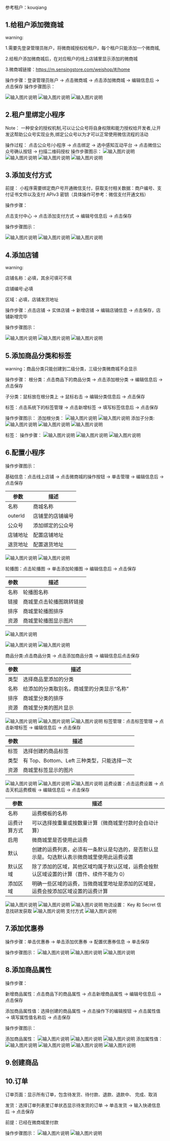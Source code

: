 参考租户：kouqiang

## 1.给租户添加微商城

warning:

1.需要先登录管理员账户，将微商城授权给租户，每个租户只能添加一个微商城,

2.给租户添加微商城后，在对应租户的线上店铺里显示添加的微商城

3.微商城链接：https://m.sensingstore.com/weishop/#/home

操作步骤：登录管理员账户 → 点击微商城 → 点击添加微商城 → 编辑信息后 → 点击保存
操作步骤图示：

![输入图片说明](https://images.gitee.com/uploads/images/2021/0426/115309_7859e688_8867015.png "屏幕截图.png")
![输入图片说明](https://images.gitee.com/uploads/images/2021/0426/115615_c6176821_8867015.png "屏幕截图.png")
![输入图片说明](https://images.gitee.com/uploads/images/2021/0426/120014_2b23e564_8867015.png "屏幕截图.png")

## 2.租户里绑定小程序

Note：
一种安全的授权机制,可以让公众号将自身权限和能力授权给开发者,让开发这帮助公众号实现业务,绑定公众号以为才可以正常使用微信流程的活动

操作过程：
点击公众号/小程序 → 点击绑定 → 选中感知互动平台 → 点击微信公众号确认按钮 → 扫描二维码授权
操作步骤图示：
![输入图片说明](https://images.gitee.com/uploads/images/2021/0426/131631_add58a02_8867015.png "屏幕截图.png")
![输入图片说明](https://images.gitee.com/uploads/images/2021/0426/132055_5b6c4a14_8867015.png "屏幕截图.png")
![输入图片说明](https://images.gitee.com/uploads/images/2021/0426/132231_428e06a8_8867015.png "屏幕截图.png")
![输入图片说明](https://images.gitee.com/uploads/images/2021/0426/132309_0111f773_8867015.png "屏幕截图.png")

## 3.添加支付方式

前提：
小程序需要绑定商户号开通微信支付，获取支付相关数据：商户编号、支付证书文件以及支付 APIv3 密钥（具体操作可参考：微信支付开通文档）

操作步骤：

点击支付中心 → 点击添加支付方式 → 编辑号信息后 → 点击保存

操作步骤图示：

![输入图片说明](https://images.gitee.com/uploads/images/2021/0426/140811_c97d41bf_8867015.png "屏幕截图.png")
![输入图片说明](https://images.gitee.com/uploads/images/2021/0426/141127_6d7295c8_8867015.png "屏幕截图.png")
![输入图片说明](https://images.gitee.com/uploads/images/2021/0426/142215_138dd4f2_8867015.png "屏幕截图.png")

## 4.添加店铺

warning:

店铺名称：必填，其余可填可不填

店铺编号:必填

区域：必填，店铺发货地址

操作步骤：点击店铺 → 实体店铺 → 新增店铺 → 编辑店铺信息 → 点击保存，店铺新增完毕

操作步骤图示：

![输入图片说明](https://images.gitee.com/uploads/images/2021/0426/145402_a7f1834a_8867015.png "屏幕截图.png")
![输入图片说明](https://images.gitee.com/uploads/images/2021/0630/162805_3f6b02fa_8867015.png "屏幕截图.png")
![输入图片说明](https://images.gitee.com/uploads/images/2021/0427/171125_21e7d9ff_8867015.png "屏幕截图.png")

## 5.添加商品分类和标签

warning：商品分类只能创建到二级分类，三级分类微商城不会显示

操作步骤：
根分类：点击商品下的商品分类 → 点击添加根分类 → 编辑信息后 → 点击保存

子分类：鼠标放在根分类上 → 鼠标右击 → 编辑分类信息后 → 点击保存

标签：点击系统下的标签管理 → 点击新增标签 → 填写标签信息后 → 点击保存

操作步骤图示：
添加根分类：
![输入图片说明](https://images.gitee.com/uploads/images/2021/0508/132600_68cd9b67_8867015.png "屏幕截图.png")
![输入图片说明](https://images.gitee.com/uploads/images/2021/0508/132949_5a1cc841_8867015.png "屏幕截图.png")
添加子分类:
![输入图片说明](https://images.gitee.com/uploads/images/2021/0508/133423_c05cecb2_8867015.png "屏幕截图.png")
![输入图片说明](https://images.gitee.com/uploads/images/2021/0508/133955_f33180ed_8867015.png "屏幕截图.png")
![输入图片说明](https://images.gitee.com/uploads/images/2021/0508/134109_e54ca9d3_8867015.png "屏幕截图.png")

标签：
操作步骤：
![输入图片说明](https://images.gitee.com/uploads/images/2021/0508/134331_96dc9301_8867015.png "屏幕截图.png")
![输入图片说明](https://images.gitee.com/uploads/images/2021/0508/134644_7ceb40b9_8867015.png "屏幕截图.png")
![输入图片说明](https://images.gitee.com/uploads/images/2021/0508/134835_9c998f32_8867015.png "屏幕截图.png")

## 6.配置小程序

操作步骤图示：

基础信息：点击线上店铺 → 点击微商城的操作按钮 → 单击管理 → 编辑信息后 → 点击保存

| 参数     | 描述             |
| -------- | ---------------- |
| 名称     | 商城名称         |
| outerld  | 店铺里的店铺编号 |
| 公众号   | 添加绑定的公众号 |
| 店铺地址 | 配置店铺地址     |
| 退货地址 | 配置退货地址     |

![输入图片说明](https://images.gitee.com/uploads/images/2021/0508/135222_8004b860_8867015.png "屏幕截图.png")
![输入图片说明](https://images.gitee.com/uploads/images/2021/0630/163647_b49ce9cd_8867015.png "屏幕截图.png")

轮播图：点击轮播图 → 单击添加轮播图 → 编辑信息后 → 点击保存

| 参数 | 描述                     |
| ---- | ------------------------ |
| 名称 | 轮播图名称               |
| 链接 | 商城里点击轮播图跳转链接 |
| 排序 | 商城里轮播图排序         |
| 资源 | 商城里轮播图显示图片     |

![输入图片说明](https://images.gitee.com/uploads/images/2021/0508/135743_c329f5ae_8867015.png "屏幕截图.png")

![输入图片说明](https://images.gitee.com/uploads/images/2021/0508/140048_abb46bb4_8867015.png "屏幕截图.png")
![输入图片说明](https://images.gitee.com/uploads/images/2021/0508/140235_2b385e98_8867015.png "屏幕截图.png")

商品分类:点击商品分类 → 点击添加商品分类 → 编辑信息后点击保存

| 参数 | 描述                                       |
| ---- | ------------------------------------------ |
| 类型 | 选择商品里添加的分类                       |
| 名称 | 给添加的分类取别名，商城里的分类显示“名称” |
| 排序 | 商城里分类的排序                           |
| 资源 | 商城里分类的图片显示                       |

![输入图片说明](https://images.gitee.com/uploads/images/2021/0508/140507_f2b6157e_8867015.png "屏幕截图.png")
![输入图片说明](https://images.gitee.com/uploads/images/2021/0508/141005_ef635fca_8867015.png "屏幕截图.png")
![输入图片说明](https://images.gitee.com/uploads/images/2021/0508/141429_9b74ecae_8867015.png "屏幕截图.png")
标签管理：点击标签管理 → 点击新增标签 → 编辑信息后 → 点击保存

| 参数 | 描述                                        |
| ---- | ------------------------------------------- |
| 标签 | 选择创建的商品标签                          |
| 类型 | 有 Top、Bottom、Left 三种类型，只能选择一次 |
| 资源 | 商城里标签显示的图片                        |

![输入图片说明](https://images.gitee.com/uploads/images/2021/0508/141908_450e2942_8867015.png "屏幕截图.png")
![输入图片说明](https://images.gitee.com/uploads/images/2021/0508/142055_2e5d9453_8867015.png "屏幕截图.png")
![输入图片说明](https://images.gitee.com/uploads/images/2021/0508/142336_7b3dc429_8867015.png "屏幕截图.png")
运费设置：点击运费设置 → 点击天机运费模板 → 编辑信息后 → 点击保存

| 参数         | 描述                                                                                       |
| ------------ | ------------------------------------------------------------------------------------------ |
| 名称         | 运费模板的名称                                                                             |
| 运费计算方式 | 可以选择按重量或按数量计算（微商城里付款时会自动计算）                                     |
| 启用         | 微商城里是否使用此运费                                                                     |
| 默认         | 创建的运费列表，必须有一条默认是勾选的，是否默认显示是。勾选默认表示微商城里使用此运费设置 |
| 默认区域     | 除了添加的区域，其他区域均属于默认区域，运费会按默认区域设置的计算（首件、续件不能为 0）   |
| 添加区域     | 明确一些区域的运费，当微商城里地址是添加的区域是，运费会按添加区域设置的运费计算           |

![输入图片说明](https://images.gitee.com/uploads/images/2021/0508/142529_0f43fccc_8867015.png "屏幕截图.png")
![输入图片说明](https://images.gitee.com/uploads/images/2021/0531/171559_1109748b_8867015.png "屏幕截图.png")
![输入图片说明](https://images.gitee.com/uploads/images/2021/0508/143949_c4372436_8867015.png "屏幕截图.png")
物流设置：
Key 和 Secret 信息找研发获取
![输入图片说明](https://images.gitee.com/uploads/images/2021/0511/160513_53b6785d_8867015.png "屏幕截图.png")
支付方式
![输入图片说明](https://images.gitee.com/uploads/images/2021/0601/114918_9ad0d92b_8867015.png "屏幕截图.png")

## 7.添加优惠券

操作步骤：单击优惠券 → 单击添加优惠券 → 配置优惠券信息 → 单击保存

操作步骤图示：
![输入图片说明](https://images.gitee.com/uploads/images/2021/0512/110832_371f27ca_8867015.png "屏幕截图.png")
![输入图片说明](https://images.gitee.com/uploads/images/2021/0512/111029_59adf528_8867015.png "屏幕截图.png")
![输入图片说明](https://images.gitee.com/uploads/images/2021/0512/111103_d298b112_8867015.png "屏幕截图.png")

## 8.添加商品属性

操作步骤：

新增商品属性：点击商品下的商品属性 → 点击新增商品属性 → 编辑号信息后 → 点击保存

添加商品属性值：选择创建的商品属性 → 点击操作下的编辑按钮 → 点击属性值 → 填写属性值名称后 → 点击保存

操作步骤图示：

添加商品属性：
![输入图片说明](https://images.gitee.com/uploads/images/2021/0508/153812_6a8769b9_8867015.png "屏幕截图.png")
![输入图片说明](https://images.gitee.com/uploads/images/2021/0508/154333_a583fe68_8867015.png "屏幕截图.png")
![输入图片说明](https://images.gitee.com/uploads/images/2021/0508/154421_826ac943_8867015.png "屏幕截图.png")
添加属性值：
![输入图片说明](https://images.gitee.com/uploads/images/2021/0508/154553_44157f57_8867015.png "屏幕截图.png")
![输入图片说明](https://images.gitee.com/uploads/images/2021/0508/154654_dee059ec_8867015.png "屏幕截图.png")
![输入图片说明](https://images.gitee.com/uploads/images/2021/0521/154552_70dc8b6c_8867015.png "屏幕截图.png")
![输入图片说明](https://images.gitee.com/uploads/images/2021/0508/154857_f5b33eb9_8867015.png "屏幕截图.png")

## 9.创建商品

## 10.订单

订单页面：显示所有订单，包含待发货、待付款、退款、退款中、 完成、取消

发货：选择订单列表里订单状态显示待发货的订单 → 单击发货 → 输入快递信息后 → 点击保存

前提：已经在微商城里付款

操作步骤图示：
![输入图片说明](https://images.gitee.com/uploads/images/2021/0512/144944_8991c337_8867015.png "屏幕截图.png")
![输入图片说明](https://images.gitee.com/uploads/images/2021/0512/145111_77d383ac_8867015.png "屏幕截图.png")
